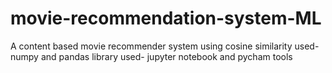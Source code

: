 # movie-recommendation-system-ML
A content based movie recommender system using cosine similarity 
used- numpy and pandas library 
used- jupyter notebook and pycham tools
